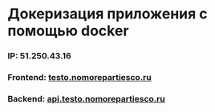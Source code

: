 # Докеризация приложения с помощью docker

### IP: 51.250.43.16

### Frontend: [testo.nomorepartiesco.ru](https://gift.nomorepartiesco.ru)

### Backend: [api.testo.nomorepartiesco.ru](api.gift.nomorepartiesco.ru)


